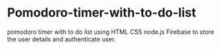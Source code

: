 # Pomodoro-timer-with-to-do-list
pomodoro timer with to do list using HTML CSS node.js Firebase to store the user details and authenticate user.


